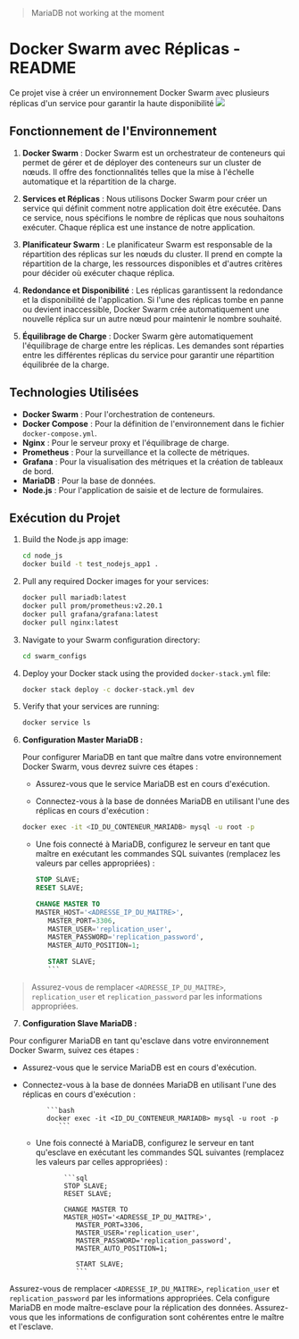 
> MariaDB not working at the moment

# Docker Swarm avec Réplicas - README

Ce projet vise à créer un environnement Docker Swarm avec plusieurs réplicas d'un service pour garantir la haute disponibilité 
[![](https://mermaid.ink/img/pako:eNp9kU9rhDAQxb9KmFMKu4X26KGgCF50EVpvucya0c2iieQPtCz73Rtri7YF55Rf3rzHC7lBayRBAr3F6cLecqFZHBfOy0U6TYNq0SujF2WelJ-i6fHqZpk9PaxK9kt5_lZIS6H_BJcGJctwQN2SXQNKfuqVft8x5ujxjI5WT8UrtArzbMdVGa28sUr3q6_mtTUj-QsFt3lDwQuLHWrciWvctnTDZ_6_nrLj8YWVC2RbKL-g2kK9QLGF5scDBxjJjqhk_KrbLAqIvUcSkMSjpA7D4AUIfY-rGLx5_dAtJN4GOkCYJHrKFcbyIyQdDo7unzVPkyQ?type=png)](https://mermaid.live/edit#pako:eNp9kU9rhDAQxb9KmFMKu4X26KGgCF50EVpvucya0c2iieQPtCz73Rtri7YF55Rf3rzHC7lBayRBAr3F6cLecqFZHBfOy0U6TYNq0SujF2WelJ-i6fHqZpk9PaxK9kt5_lZIS6H_BJcGJctwQN2SXQNKfuqVft8x5ujxjI5WT8UrtArzbMdVGa28sUr3q6_mtTUj-QsFt3lDwQuLHWrciWvctnTDZ_6_nrLj8YWVC2RbKL-g2kK9QLGF5scDBxjJjqhk_KrbLAqIvUcSkMSjpA7D4AUIfY-rGLx5_dAtJN4GOkCYJHrKFcbyIyQdDo7unzVPkyQ)
## Fonctionnement de l'Environnement

1. **Docker Swarm** : Docker Swarm est un orchestrateur de conteneurs qui permet de gérer et de déployer des conteneurs sur un cluster de nœuds. Il offre des fonctionnalités telles que la mise à l'échelle automatique et la répartition de la charge.

2. **Services et Réplicas** : Nous utilisons Docker Swarm pour créer un service qui définit comment notre application doit être exécutée. Dans ce service, nous spécifions le nombre de réplicas que nous souhaitons exécuter. Chaque réplica est une instance de notre application.

3. **Planificateur Swarm** : Le planificateur Swarm est responsable de la répartition des réplicas sur les nœuds du cluster. Il prend en compte la répartition de la charge, les ressources disponibles et d'autres critères pour décider où exécuter chaque réplica.

4. **Redondance et Disponibilité** : Les réplicas garantissent la redondance et la disponibilité de l'application. Si l'une des réplicas tombe en panne ou devient inaccessible, Docker Swarm crée automatiquement une nouvelle réplica sur un autre nœud pour maintenir le nombre souhaité.

5. **Équilibrage de Charge** : Docker Swarm gère automatiquement l'équilibrage de charge entre les réplicas. Les demandes sont réparties entre les différentes réplicas du service pour garantir une répartition équilibrée de la charge.

## Technologies Utilisées

- **Docker Swarm** : Pour l'orchestration de conteneurs.
- **Docker Compose** : Pour la définition de l'environnement dans le fichier `docker-compose.yml`.
- **Nginx** : Pour le serveur proxy et l'équilibrage de charge.
- **Prometheus** : Pour la surveillance et la collecte de métriques.
- **Grafana** : Pour la visualisation des métriques et la création de tableaux de bord.
- **MariaDB** : Pour la base de données.
- **Node.js** : Pour l'application de saisie et de lecture de formulaires.

## Exécution du Projet

1. Build the Node.js app image:

   ```bash
   cd node_js
   docker build -t test_nodejs_app1 .
   ```

2. Pull any required Docker images for your services:

   ```bash
   docker pull mariadb:latest
   docker pull prom/prometheus:v2.20.1
   docker pull grafana/grafana:latest
   docker pull nginx:latest
   ```

3. Navigate to your Swarm configuration directory:

   ```bash
   cd swarm_configs
   ```

4. Deploy your Docker stack using the provided `docker-stack.yml` file:

   ```bash
   docker stack deploy -c docker-stack.yml dev
   ```

5. Verify that your services are running:

   ```bash
   docker service ls
   ```
6. **Configuration Master MariaDB :**

   Pour configurer MariaDB en tant que maître dans votre environnement Docker Swarm, vous devrez suivre ces étapes :

   - Assurez-vous que le service MariaDB est en cours d'exécution.

   - Connectez-vous à la base de données MariaDB en utilisant l'une des réplicas en cours d'exécution :

   ```bash
   docker exec -it <ID_DU_CONTENEUR_MARIADB> mysql -u root -p
      ```

   - Une fois connecté à MariaDB, configurez le serveur en tant que maître en exécutant les commandes SQL suivantes (remplacez les valeurs par celles appropriées) :

      ```sql
      STOP SLAVE;
      RESET SLAVE;

      CHANGE MASTER TO
      MASTER_HOST='<ADRESSE_IP_DU_MAITRE>',
         MASTER_PORT=3306,
         MASTER_USER='replication_user',
         MASTER_PASSWORD='replication_password',
         MASTER_AUTO_POSITION=1;

         START SLAVE;
         ```
> Assurez-vous de remplacer `<ADRESSE_IP_DU_MAITRE>`, `replication_user` et `replication_password` par les informations appropriées.

7. **Configuration Slave MariaDB :**

Pour configurer MariaDB en tant qu'esclave dans votre environnement Docker Swarm, suivez ces étapes :
- Assurez-vous que le service MariaDB est en cours d'exécution.
- Connectez-vous à la base de données MariaDB en utilisant l'une des réplicas en cours d'exécution :

            ```bash
            docker exec -it <ID_DU_CONTENEUR_MARIADB> mysql -u root -p
               ```

  - Une fois connecté à MariaDB, configurez le serveur en tant qu'esclave en exécutant les commandes SQL suivantes (remplacez les valeurs par celles appropriées) :

               ```sql
               STOP SLAVE;
               RESET SLAVE;

               CHANGE MASTER TO
               MASTER_HOST='<ADRESSE_IP_DU_MAITRE>',
                  MASTER_PORT=3306,
                  MASTER_USER='replication_user',
                  MASTER_PASSWORD='replication_password',
                  MASTER_AUTO_POSITION=1;

                  START SLAVE;
                  ```
Assurez-vous de remplacer `<ADRESSE_IP_DU_MAITRE>`, `replication_user` et `replication_password` par les informations appropriées.
Cela configure MariaDB en mode maître-esclave pour la réplication des données. Assurez-vous que les informations de configuration sont cohérentes entre le maître et l'esclave.


